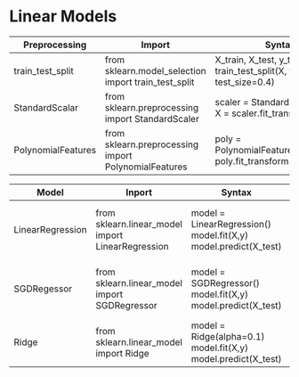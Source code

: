 # Linear Models

| Preprocessing |Import | Syntax | Description |
|---------------|-------|--------|-------------|
| train_test_split | from sklearn.model_selection import train_test_split | X_train, X_test, y_train, y_test = train_test_split(X, y, test_size=0.4) | Split data into two sets |
| StandardScalar|from sklearn.preprocessing import StandardScaler| scaler = StandardScaler() <br> X = scaler.fit_transform(X) | Scales the features |
| PolynomialFeatures | from sklearn.preprocessing import PolynomialFeatures | poly = PolynomialFeatures(degree=2) <br> poly.fit_transform(X) | Add polynomial features |


| Model	 | Inport	| Syntax | Description	| Links	|
|--------|--------------|--------|--------------|-------|
| LinearRegression| from sklearn.linear_model import LinearRegression | model = LinearRegression() <br> model.fit(X,y) <br> model.predict(X_test) | Least-squares based linear regression | [link](https://scikit-learn.org/stable/modules/linear_model.html#ordinary-least-squares) |
| SGDRegessor | from sklearn.linear_model import SGDRegressor | model = SGDRegressor() <br> model.fit(X,y) <br> model.predict(X_test) | Linear regression using Gradient Descent      | [link](https://scikit-learn.org/stable/modules/generated/sklearn.linear_model.SGDRegressor.html#sklearn.linear_model.SGDRegressor) |
| Ridge	      | from sklearn.linear_model import Ridge | model = Ridge(alpha=0.1) <br> model.fit(X,y) <br> model.predict(X_test) | Regularized linear regression	| [link](https://scikit-learn.org/stable/modules/linear_model.html#ridge-regression-and-classification) |
